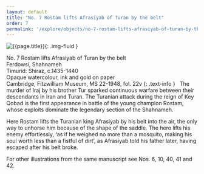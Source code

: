 ```yaml
---
layout: default
title: "No. 7 Rostam lifts Afrasiyab of Turan by the belt"
order: 7
permalink: '/explore/objects/no-7-rostam-lifts-afrasiyab-of-turan-by-the-belt'
---
```

![{{page.title}}]({{site.baseurl}}/images/pages/{{page.order}}.jpeg){: .img-fluid }

No. 7 Rostam lifts Afrasiyab of Turan by the belt  
Ferdowsi, Shahnameh  
Timurid: Shiraz, c.1435-1440  
Opaque watercolour, ink and gold on paper  
Cambridge, Fitzwilliam Museum, MS 22-1948, fol. 22v
{: .text-info }
 
The murder of Iraj by his brother Tur sparked continuous warfare between their descendants in Iran and Turan. The Turanian attack during the reign of Key Qobad is the first appearance in battle of the young champion Rostam, whose exploits dominate the legendary section of the Shahnameh.

Here Rostam lifts the Turanian king Afrasiyab by his belt into the air, the only way to unhorse him because of the shape of the saddle. The hero lifts his enemy effortlessly, ‘as if he weighed no more than a mosquito, making his soul worth less than a fistful of dirt’, as Afrasiyab told his father later, having escaped after his
belt broke.

For other illustrations from the same manuscript see Nos.
6, 10, 40, 41 and 42.
